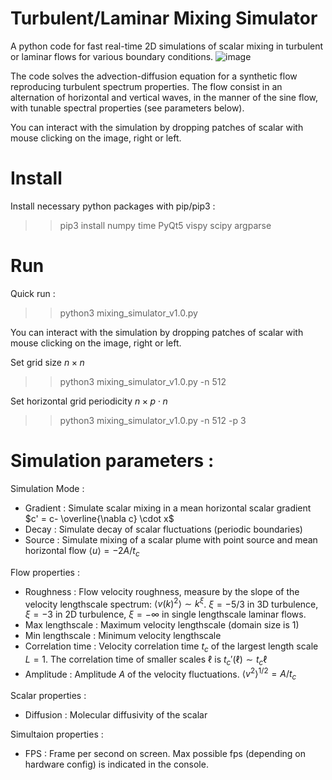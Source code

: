 # Turbulent/Laminar Mixing Simulator
A python code for fast real-time 2D simulations of scalar mixing in turbulent or laminar flows for various boundary conditions.
![image](https://github.com/jorishey1234/mixing_simulator/assets/35989752/f4cb94a8-dabd-446b-b001-7e2608a82973)

The code solves the advection-diffusion equation for a synthetic flow reproducing turbulent spectrum properties. The flow consist in an alternation of horizontal and vertical waves, in the manner of the sine flow, with tunable spectral properties (see parameters below).

You can interact with the simulation by dropping patches of scalar with mouse clicking on the image, right or left.

# Install
Install necessary python packages with pip/pip3 :

>> pip3 install numpy time PyQt5 vispy scipy argparse

# Run
Quick run :
>> python3 mixing_simulator_v1.0.py

You can interact with the simulation by dropping patches of scalar with mouse clicking on the image, right or left.

Set grid size $n \times n$
>> python3 mixing_simulator_v1.0.py -n 512

Set horizontal grid periodicity $n \times p \cdot n$
>> python3 mixing_simulator_v1.0.py -n 512 -p 3

# Simulation parameters :
Simulation Mode :
- Gradient : Simulate scalar mixing in a mean horizontal scalar gradient $c' = c- \overline{\nabla c} \cdot x$
- Decay : Simulate decay of scalar fluctuations (periodic boundaries)
- Source : Simulate mixing of a scalar plume with point source and mean horizontal flow $\langle u \rangle = - 2 A/t_c$

Flow properties :

- Roughness : Flow velocity roughness, measure by the slope of the velocity lengthscale spectrum: $\langle v(k)^2 \rangle\sim k^{\xi}$. $\xi=-5/3$ in 3D turbulence, $\xi=-3$  in 2D turbulence, $\xi=-\infty$ in single lengthscale laminar flows.
- Max lengthscale : Maximum velocity lengthscale (domain size is 1)
- Min lengthscale : Minimum velocity lengthscale
- Correlation time : Velocity correlation time $t_c$ of the largest length scale $L=1$. The correlation time of smaller scales $\ell$ is $t_c'(\ell) \sim t_c \ell$
- Amplitude : Amplitude $A$ of the velocity fluctuations. $\langle v^2 \rangle ^{1/2} = A / t_c$

Scalar properties :

- Diffusion : Molecular diffusivity of the scalar

Simultaion properties :

- FPS : Frame per second on screen. Max possible fps (depending on hardware config) is indicated in the console.
